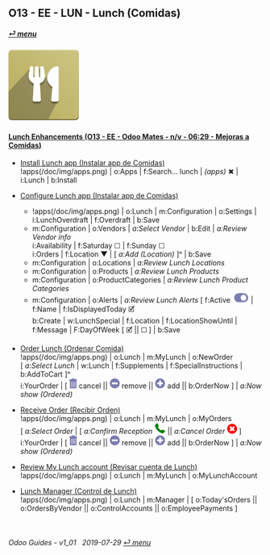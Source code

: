 ## O13 - EE - LUN - Lunch (Comidas)
#### [_&#x23CE; menu_](/o13/ee/o13-ee-guides_menu.md)  
### ![lun](/doc/img/lunch.png)

#### [Lunch Enhancements (O13 - EE - Odoo Mates - n/v - 06:29 - Mejoras a Comidas)](https://youtube.com/embed/ka8Zj8XcXPg?autoplay=1&start=4&end=0&rel=0)<br>

- [Install Lunch app (Instalar app de Comidas)](https://youtube.com/embed/ka8Zj8XcXPg?autoplay=1&start=0&end=24s&rel=0)  
  !apps(/doc/img/apps.png) | o:Apps | f:Search... lunch | _(apps)_ &#x2716; | i:Lunch | b:Install  

- [Configure Lunch app (Instalar app de Comidas)](https://youtube.com/embed/ka8Zj8XcXPg?autoplay=1&start=27s&end=2m23s&rel=0)  
  - !apps(/doc/img/apps.png) | o:Lunch | m:Configuration | o:Settings | i:LunchOverdraft | f:Overdraft | b:Save  
  - m:Configuration | o:Vendors | _a:Select Vendor_ | b:Edit | _a:Review Vendor info_  
    i:Availability | f:Saturday &#x2610; | f:Sunday &#x2610;  
    i:Orders | f:Location &#x25BC; | \[ _a:Add (Location)_ ]&#x207F; | b:Save  
  - m:Configuration | o:Locations | _a:Review Lunch Locations_  
  - m:Configuration | o:Products | _a:Review Lunch Products_  
  - m:Configuration | o:ProductCategories | _a:Review Lunch Product Categories_  
  - m:Configuration | o:Alerts | _a:Review Lunch Alerts_
    \[ f:Active ![active](/doc/img/active.png) | f:Name | f:IsDisplayedToday &#x1F5F9;  
    b:Create | w:LunchSpecial | f:Location | f:LocationShowUntil | f:Message | F:DayOfWeek \[ &#x1F5F9;	|| &#x2610; ] | b:Save

- [Order Lunch (Ordenar Comida)](https://youtube.com/embed/ka8Zj8XcXPg?autoplay=1&start=3m21s&end=5m14s&rel=0)  
  !apps(/doc/img/apps.png) | o:Lunch | m:MyLunch | o:NewOrder  
  \[ _a:Select Lunch_ | w:Lunch | f:Supplements | f:SpecialInstructions | b:AddToCart ]&#x207F;  
  i:YourOrder | \[ ![trashcan](/doc/img/trashcan.png) cancel || ![sub](/doc/img/button_sub.png) remove || ![add](/doc/img/button_add.png) add || b:OrderNow ] | _a:Now show (Ordered)_   
  
- [Receive Order (Recibir Orden)](https://youtube.com/embed/ka8Zj8XcXPg?autoplay=1&start=5m15s&end=5m27s&rel=0)  
  !apps(/doc/img/apps.png) | o:Lunch | m:MyLunch | o:MyOrders  
  \[ _a:Select Order_ | \[ _a:Confirm Reception_ ![phone_receiver](/doc/img/phone_receiver.png) || _a:Cancel Order_ ![cancel](/doc/img/cancel.png) ]  
  i:YourOrder | \[ ![trashcan](/doc/img/trashcan.png) cancel || ![sub](/doc/img/button_sub.png) remove || ![add](/doc/img/button_add.png) add || b:OrderNow ] | _a:Now show (Ordered)_  
  
- [Review My Lunch account (Revisar cuenta de Lunch)](https://youtube.com/embed/ka8Zj8XcXPg?autoplay=1&start=5m15s&end=5m34s&rel=0)  
  !apps(/doc/img/apps.png) | o:Lunch | m:MyLunch | o:MyLunchAccount

- [Lunch Manager (Control de Lunch)](https://youtube.com/embed/ka8Zj8XcXPg?autoplay=1&start=5m38s&end=6m02s&rel=0)  
  !apps(/doc/img/apps.png) | o:Lunch | m:Manager | \[ o:Today'sOrders || o:OrdersByVendor || o:ControlAccounts || o:EmployeePayments ]
  
<br>
	
###### Odoo Guides - v1_01 &nbsp; 2019-07-29  [_&#x23CE; menu_](/o13/ee/o13-ee-guides_menu.md)  
